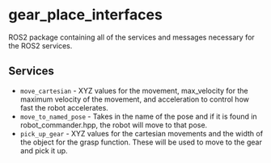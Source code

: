 # gear_place_interfaces
ROS2 package containing all of the services and messages necessary for the ROS2 services.

## Services
* `move_cartesian` - XYZ values for the movement, max_velocity for the maximum velocity of the movement, and acceleration to control how fast the robot accelerates.
* `move_to_named_pose` - Takes in the name of the pose and if it is found in robot_commander.hpp, the robot will move to that pose.
* `pick_up_gear` - XYZ values for the cartesian movements and the width of the object for the grasp function. These will be used to move to the gear and pick it up.
